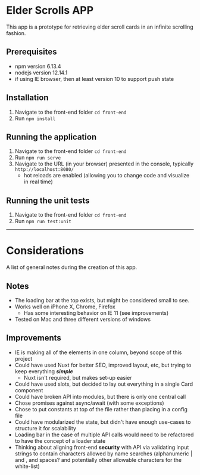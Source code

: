 # Elder Scrolls APP
This app is a prototype for retrieving elder scroll cards in an infinite scrolling fashion.

## Prerequisites
- npm version 6.13.4 
- nodejs version 12.14.1
- if using IE browser, then at least version 10 to support push state

## Installation
1. Navigate to the front-end folder `cd front-end`
2. Run `npm install`

## Running the application
1. Navigate to the front-end folder `cd front-end`
2. Run `npm run serve`
3. Navigate to the URL (in your browser) presented in the console, typically `http://localhost:8080/`
    * hot reloads are enabled (allowing you to change code and visualize in real time)

## Running the unit tests
1. Navigate to the front-end folder `cd front-end`
2. Run `npm run test:unit`

---

# Considerations

A list of general notes during the creation of this app.

## Notes

- The loading bar at the top exists, but might be considered small to see. 
- Works well on iPhone X, Chrome, Firefox
    - Has some interesting behavior on IE 11 (see improvements)
- Tested on Mac and three different versions of windows

## Improvements

- IE is making all of the elements in one column, beyond scope of this project
- Could have used Nuxt for better SEO, improved layout, etc, but trying to keep everything ***simple***
    - Nuxt isn't required, but makes set-up easier
- Could have used slots, but decided to lay out everything in a single Card component
- Could have broken API into modules, but there is only one central call
- Chose promises against async/await (with some exceptions)
- Chose to put constants at top of the file rather than placing in a config file
- Could have modularized the state, but didn't have enough use-cases to structure it for scalability
- Loading bar in the case of multiple API calls would need to be refactored to have the concept of a loader state
- Thinking about aligning front-end **security** with API via validating input strings to contain characters allowed 
by name searches (alphanumeric | and , and spaces? and potentially other allowable characters for the white-list)